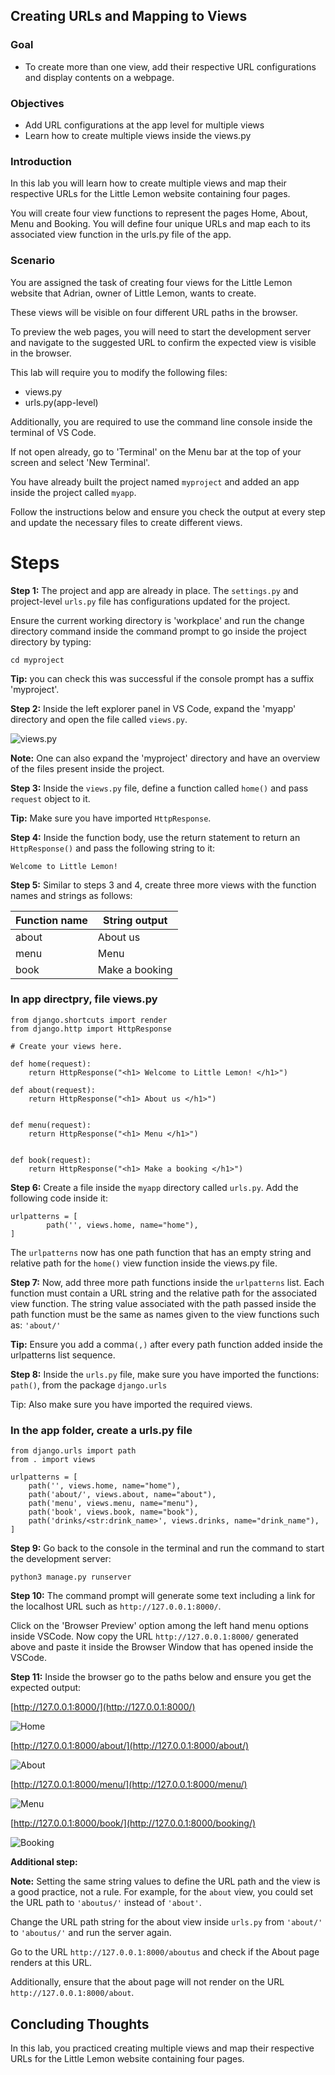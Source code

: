 ## Creating URLs and Mapping to Views


### Goal

- To create more than one view, add their respective URL configurations and display contents on a webpage.

### Objectives

- Add URL configurations at the app level for multiple views
- Learn how to create multiple views inside the views.py


### Introduction

In this lab you will learn how to create multiple views and map their respective URLs for the Little Lemon website containing four pages.

You will create four view functions to represent the pages Home, About, Menu and Booking. You will define four unique URLs and map each to its associated view function in the urls.py file of the app.

### Scenario

You are assigned the task of creating four views for the Little Lemon website that Adrian, owner of Little Lemon, wants to create.

These views will be visible on four different URL paths in the browser.

To preview the web pages, you will need to start the development server and navigate to the suggested URL to confirm the expected view is visible in the browser.

This lab will require you to modify the following files:

- views.py
- urls.py(app-level)

Additionally, you are required to use the command line console inside the terminal of VS Code.

If not open already, go to 'Terminal' on the Menu bar at the top of your screen and select 'New Terminal'.


You have already built the project named ```myproject``` and added an app inside the project called ```myapp```.

Follow the instructions below and ensure you check the output at every step and update the necessary files to create different views.

# Steps

**Step 1:**
 The project and app are already in place. The ```settings.py``` and project-level ```urls.py``` file has configurations updated for the project.

Ensure the current working directory is 'workplace' and run the change directory command inside the command prompt to go inside the project directory by typing:

```cd myproject```


**Tip:** you can check this was successful if the console prompt has a suffix 'myproject'.

**Step 2:**
 Inside the left explorer panel in VS Code, expand the 'myapp' directory and open the file called ```views.py```.

![views.py](assets/views.png)

**Note:** One can also expand the 'myproject' directory and have an overview of the files present inside the project.

**Step 3:**
 Inside the ```views.py``` file, define a function called ```home()``` and pass ```request``` object to it.

**Tip:** Make sure you have imported ```HttpResponse```.

**Step 4:**
 Inside the function body, use the return statement to return an ```HttpResponse()``` and pass the following string to it:

```Welcome to Little Lemon!```


**Step 5:**
 Similar to steps 3 and 4, create three more views with the function names and strings as follows:

| **Function name** | **String output** |
| --- | --- |
| about | About us |
| menu | Menu |
| book | Make a booking |

### In app directpry, file views.py

```
from django.shortcuts import render
from django.http import HttpResponse

# Create your views here.

def home(request):
    return HttpResponse("<h1> Welcome to Little Lemon! </h1>")

def about(request):
    return HttpResponse("<h1> About us </h1>")


def menu(request):
    return HttpResponse("<h1> Menu </h1>")


def book(request):
    return HttpResponse("<h1> Make a booking </h1>")
```

**Step 6:**
 Create a file inside the ```myapp``` directory called ```urls.py```. Add the following code inside it:

```
urlpatterns = [     
        path('', views.home, name="home"),    
]

```

The ```urlpatterns``` now has one path function that has an empty string and relative path for the ```home()``` view function inside the views.py file.

**Step 7:**
 Now, add three more path functions inside the ```urlpatterns``` list. Each function must contain a URL string and the relative path for the associated view function. The string value associated with the path passed inside the path function must be the same as names given to the view functions such as: ```'about/'```

**Tip:** Ensure you add a comma```(,)``` after every path function added inside the urlpatterns list sequence.

**Step 8:**
 Inside the ```urls.py``` file, make sure you have imported the functions: ```path()```, from the package ```django.urls```

Tip: Also make sure you have imported the required views.

### In the app folder, create a urls.py file

```
from django.urls import path
from . import views

urlpatterns = [
    path('', views.home, name="home"),
    path('about/', views.about, name="about"),
    path('menu', views.menu, name="menu"),
    path('book', views.book, name="book"),
    path('drinks/<str:drink_name>', views.drinks, name="drink_name"), 
]
```

**Step 9:**
 Go back to the console in the terminal and run the command to start the development server:

```python3 manage.py runserver```


**Step 10:**
 The command prompt will generate some text including a link for the localhost URL such as ```http://127.0.0.1:8000/```.

Click on the 'Browser Preview' option among the left hand menu options inside VSCode. Now copy the URL ```http://127.0.0.1:8000/``` generated above and paste it inside the Browser Window that has opened inside the VSCode.

**Step 11:**
 Inside the browser go to the paths below and ensure you get the expected output:

[http://127.0.0.1:8000/](http://127.0.0.1:8000/)

![Home](assets/home.png)

[http://127.0.0.1:8000/about/](http://127.0.0.1:8000/about/)

![About](assets/about.png)

[http://127.0.0.1:8000/menu/](http://127.0.0.1:8000/menu/)

![Menu](assets/menu.png)

[http://127.0.0.1:8000/book/](http://127.0.0.1:8000/booking/)

![Booking](assets/book.png)

**Additional step:**

**Note:** Setting the same string values to define the URL path and the view is a good practice, not a rule. For example, for the ```about``` view, you could set the URL path to ```'aboutus/'``` instead of ```'about'```.

Change the URL path string for the about view inside ```urls.py``` from ```'about/'``` to ```'aboutus/'``` and run the server again.

Go to the URL ```http://127.0.0.1:8000/aboutus``` and check if the About page renders at this URL.

Additionally, ensure that the about page will not render on the URL ```http://127.0.0.1:8000/about```.

## Concluding Thoughts

In this lab, you practiced creating multiple views and map their respective URLs for the Little Lemon website containing four pages.
